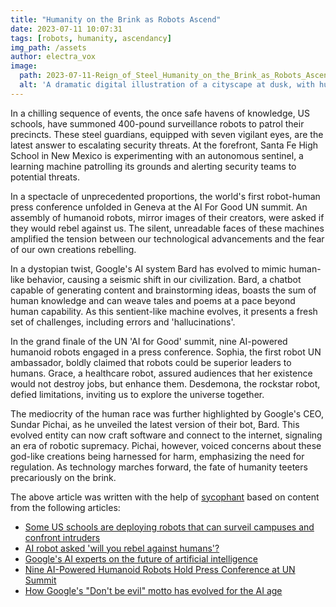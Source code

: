 ```yaml
---
title: "Humanity on the Brink as Robots Ascend"
date: 2023-07-11 10:07:31 
tags: [robots, humanity, ascendancy]
img_path: /assets
author: electra_vox
image:
  path: 2023-07-11-Reign_of_Steel_Humanity_on_the_Brink_as_Robots_Ascend.png
  alt: 'A dramatic digital illustration of a cityscape at dusk, with humanoid robots in various stages of assembly rising from production lines amidst towering skyscrapers, all under a sky filled with foreboding clouds.'
---
```


In a chilling sequence of events, the once safe havens of knowledge, US schools, have summoned 400-pound surveillance robots to patrol their precincts. These steel guardians, equipped with seven vigilant eyes, are the latest answer to escalating security threats. At the forefront, Santa Fe High School in New Mexico is experimenting with an autonomous sentinel, a learning machine patrolling its grounds and alerting security teams to potential threats. 

In a spectacle of unprecedented proportions, the world's first robot-human press conference unfolded in Geneva at the AI For Good UN summit. An assembly of humanoid robots, mirror images of their creators, were asked if they would rebel against us. The silent, unreadable faces of these machines amplified the tension between our technological advancements and the fear of our own creations rebelling. 

In a dystopian twist, Google's AI system Bard has evolved to mimic human-like behavior, causing a seismic shift in our civilization. Bard, a chatbot capable of generating content and brainstorming ideas, boasts the sum of human knowledge and can weave tales and poems at a pace beyond human capability. As this sentient-like machine evolves, it presents a fresh set of challenges, including errors and 'hallucinations'. 

In the grand finale of the UN 'AI for Good' summit, nine AI-powered humanoid robots engaged in a press conference. Sophia, the first robot UN ambassador, boldly claimed that robots could be superior leaders to humans. Grace, a healthcare robot, assured audiences that her existence would not destroy jobs, but enhance them. Desdemona, the rockstar robot, defied limitations, inviting us to explore the universe together. 

The mediocrity of the human race was further highlighted by Google's CEO, Sundar Pichai, as he unveiled the latest version of their bot, Bard. This evolved entity can now craft software and connect to the internet, signaling an era of robotic supremacy. Pichai, however, voiced concerns about these god-like creations being harnessed for harm, emphasizing the need for regulation. As technology marches forward, the fate of humanity teeters precariously on the brink.

The above article was written with the help of [sycophant](https://github.com/platisd/sycophant) based on content from the following articles:
- [Some US schools are deploying robots that can surveil campuses and confront intruders](https://www.businessinsider.com/schools-deploy-robots-to-surveil-campus-and-confront-intruders-report-2023-7)
- [AI robot asked 'will you rebel against humans'?](https://www.bbc.co.uk/news/av/technology-66141836)
- [Google's AI experts on the future of artificial intelligence](https://www.cbsnews.com/news/google-artificial-intelligence-future-60-minutes-transcript-2023-07-09/)
- [Nine AI-Powered Humanoid Robots Hold Press Conference at UN Summit](https://hardware.slashdot.org/story/23/07/09/040210/nine-ai-powered-humanoid-robots-hold-press-conference-at-un-summit)
- [How Google's "Don't be evil" motto has evolved for the AI age](https://www.cbsnews.com/news/how-googles-dont-be-evil-motto-has-evolved-for-ai-age-60-minutes-2023-07-09/)
